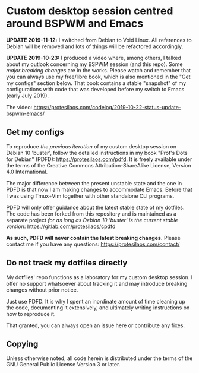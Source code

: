 Custom desktop session centred around BSPWM and Emacs
=====================================================

**UPDATE 2019-11-12:** I switched from Debian to Void Linux.  All
references to Debian will be removed and lots of things will be
refactored accordingly.

**UPDATE 2019-10-23:** I produced a video where, among others, I talked
about my outlook concerning my BSPWM session (and this repo).  Some
_major breaking changes_ are in the works.  Please watch and remember
that you can always use my free/libre book, which is also mentioned in
the "Get my configs" section below.  That book contains a stable
"snapshot" of my configurations with code that was developed before my
switch to Emacs (early July 2019).

The video:
https://protesilaos.com/codelog/2019-10-22-status-update-bspwm-emacs/

Get my configs
--------------

To reproduce _the previous iteration_ of my custom desktop session on
Debian 10 'buster', follow the detailed instructions in my book "Prot's
Dots for Debian" (PDFD): https://protesilaos.com/pdfd.  It is freely
available under the terms of the Creative Commons Attribution-ShareAlike
License, Version 4.0 International.

The major difference between the present unstable state and the one in
PDFD is that now I am making changes to accommodate Emacs.  Before that
I was using Tmux+Vim together with other standalone CLI programs.

PDFD will only offer guidance about the latest stable state of my
dotfiles.  The code has been forked from this repository and is
maintained as a separate project _for as long as Debian 10 'buster' is
the current stable version_: https://gitlab.com/protesilaos/cpdfd

**As such, PDFD will never contain the latest breaking changes.** Please
contact me if you have any questions: https://protesilaos.com/contact/

Do not track my dotfiles directly
---------------------------------

My dotfiles' repo functions as a laboratory for my custom desktop
session.  I offer no support whatsoever about tracking it and may
introduce breaking changes without prior notice.

Just use PDFD.  It is why I spent an inordinate amount of time cleaning
up the code, documenting it extensively, and ultimately writing
instructions on how to reproduce it.

That granted, you can always open an issue here or contribute any fixes.

Copying
-------

Unless otherwise noted, all code herein is distributed under the terms
of the GNU General Public License Version 3 or later.
